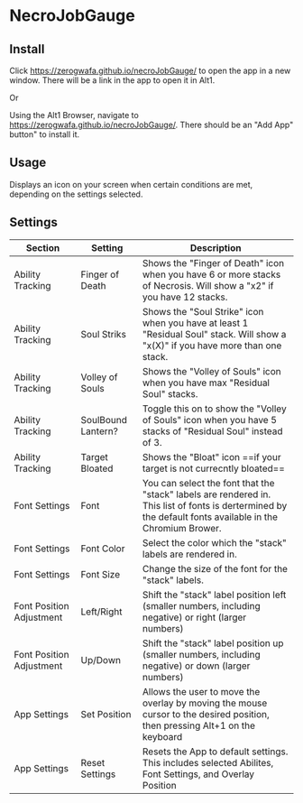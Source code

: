 # NecroJobGauge

## Install
Click https://zerogwafa.github.io/necroJobGauge/ to open the app in a new window.  There will be a link in the app to open it in Alt1.

Or 

Using the Alt1 Browser, navigate to https://zerogwafa.github.io/necroJobGauge/.  There should be an "Add App" button" to install it.

## Usage
Displays an icon on your screen when certain conditions are met, depending on the settings selected.

## Settings
| Section | Setting | Description |
| --- | --- | --- |
| Ability Tracking | Finger of Death | Shows the "Finger of Death" icon when you have 6 or more stacks of Necrosis.  Will show a "x2" if you have 12 stacks. |
| Ability Tracking | Soul Striks | Shows the "Soul Strike" icon when you have at least 1 "Residual Soul" stack.  Will show a "x(X)" if you have more than one stack. |
| Ability Tracking | Volley of Souls | Shows the "Volley of Souls" icon when you have max "Residual Soul" stacks. |
| Ability Tracking | SoulBound Lantern? | Toggle this on to show the "Volley of Souls" icon when you have 5 stacks of "Residual Soul" instead of 3.|
| Ability Tracking | Target Bloated | Shows the "Bloat" icon ==if your target is not currecntly bloated== |
| Font Settings | Font | You can select the font that the "stack" labels are rendered in.  This list of fonts is dertermined by the default fonts available in the Chromium Brower. |
| Font Settings | Font Color | Select the color which the "stack" labels are rendered in. |
| Font Settings | Font Size | Change the size of the font for the "stack" labels. |
| Font Position Adjustment | Left/Right | Shift the "stack" label position left (smaller numbers, including negative) or right (larger numbers)|
| Font Position Adjustment | Up/Down | Shift the "stack" label position up (smaller numbers, including negative) or down (larger numbers) |
| App Settings | Set Position | Allows the user to move the overlay by moving the mouse cursor to the desired position, then pressing Alt+1 on the keyboard |
| App Settings | Reset Settings | Resets the App to default settings.  This includes selected Abilites, Font Settings, and Overlay Position |
